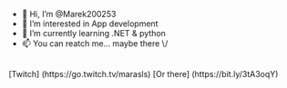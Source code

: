 - 👋 Hi, I’m @Marek200253
- 👀 I’m interested in App development
- 🌱 I’m currently learning .NET & python
- 📫 You can reatch me...
maybe there \\/
<br />
[Twitch] (https://go.twitch.tv/marasls)
[Or there] (https://bit.ly/3tA3oqY)


<!---
Marek200253/Marek200253 is a ✨ special ✨ repository because its `README.md` (this file) appears on your GitHub profile.
You can click the Preview link to take a look at your changes.
--->

